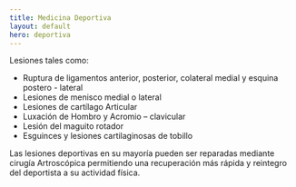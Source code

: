 ```yaml
---
title: Medicina Deportiva​
layout: default
hero: deportiva
---
```


Lesiones tales como:
- Ruptura de ligamentos anterior, posterior, colateral medial y esquina postero - lateral
- Lesiones de menisco medial o lateral
- Lesiones de cartílago Articular
- Luxación de Hombro y Acromio – clavicular
- Lesión del maguito rotador
- Esguinces y lesiones cartilaginosas de tobillo

Las lesiones deportivas en su mayoría pueden ser reparadas mediante cirugía Artroscópica permitiendo una recuperación más rápida y reintegro del deportista a su actividad física.  ​​
